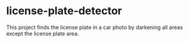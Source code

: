 # license-plate-detector
This project finds the license plate in a car photo by darkening all areas except the license plate area.
